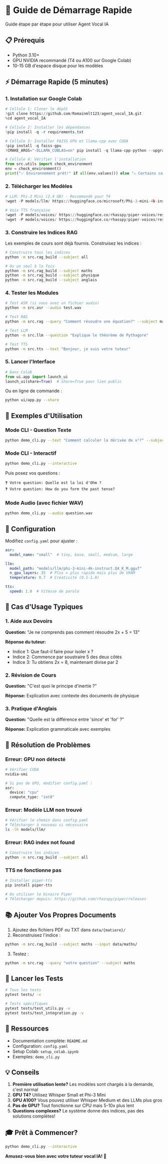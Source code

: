 # 🚀 Guide de Démarrage Rapide

Guide étape par étape pour utiliser Agent Vocal IA

## 📋 Prérequis

- Python 3.10+
- GPU NVIDIA recommandé (T4 ou A100 sur Google Colab)
- 10-15 GB d'espace disque pour les modèles

## ⚡ Démarrage Rapide (5 minutes)

### 1. Installation sur Google Colab

```python
# Cellule 1: Cloner le dépôt
!git clone https://github.com/Romainmlt123/agent_vocal_IA.git
%cd agent_vocal_IA

# Cellule 2: Installer les dépendances
!pip install -q -r requirements.txt

# Cellule 3: Installer FAISS GPU et llama-cpp avec CUDA
!pip install -q faiss-gpu
!CMAKE_ARGS="-DLLAMA_CUBLAS=on" pip install -q llama-cpp-python --upgrade --force-reinstall --no-cache-dir

# Cellule 4: Vérifier l'installation
from src.utils import check_environment
env = check_environment()
print("✅ Environnement prêt!" if all(env.values()) else "⚠️ Certains composants manquants")
```

### 2. Télécharger les Modèles

```python
# LLM: Phi-3 Mini (2.4 GB) - Recommandé pour T4
!wget -P models/llm/ https://huggingface.co/microsoft/Phi-3-mini-4k-instruct-gguf/resolve/main/Phi-3-mini-4k-instruct-q4.gguf

# Voix TTS française
!wget -P models/voices/ https://huggingface.co/rhasspy/piper-voices/resolve/main/fr/fr_FR/siwis/medium/fr_FR-siwis-medium.onnx
!wget -P models/voices/ https://huggingface.co/rhasspy/piper-voices/resolve/main/fr/fr_FR/siwis/medium/fr_FR-siwis-medium.onnx.json
```

### 3. Construire les Indices RAG

Les exemples de cours sont déjà fournis. Construisez les indices :

```bash
# Construire tous les indices
python -m src.rag_build --subject all

# Ou un seul à la fois
python -m src.rag_build --subject maths
python -m src.rag_build --subject physique
python -m src.rag_build --subject anglais
```

### 4. Tester les Modules

```bash
# Test ASR (si vous avez un fichier audio)
python -m src.asr --audio test.wav

# Test RAG
python -m src.rag --query "Comment résoudre une équation?" --subject maths

# Test LLM
python -m src.llm --question "Explique le théorème de Pythagore"

# Test TTS
python -m src.tts --text "Bonjour, je suis votre tuteur"
```

### 5. Lancer l'Interface

```python
# Dans Colab
from ui.app import launch_ui
launch_ui(share=True)  # share=True pour lien public
```

Ou en ligne de commande :

```bash
python ui/app.py --share
```

## 📝 Exemples d'Utilisation

### Mode CLI - Question Texte

```bash
python demo_cli.py --text "Comment calculer la dérivée de x²?" --subject maths
```

### Mode CLI - Interactif

```bash
python demo_cli.py --interactive
```

Puis posez vos questions :

```
❓ Votre question: Quelle est la loi d'Ohm ?
❓ Votre question: How do you form the past tense?
```

### Mode Audio (avec fichier WAV)

```bash
python demo_cli.py --audio question.wav
```

## 🔧 Configuration

Modifiez `config.yaml` pour ajuster :

```yaml
asr:
  model_name: "small"  # tiny, base, small, medium, large

llm:
  model_path: "models/llm/phi-3-mini-4k-instruct.Q4_K_M.gguf"
  n_gpu_layers: 35  # Plus = plus rapide mais plus de VRAM
  temperature: 0.7  # Créativité (0.1-1.0)

tts:
  speed: 1.0  # Vitesse de parole
```

## 🎯 Cas d'Usage Typiques

### 1. Aide aux Devoirs

**Question:** "Je ne comprends pas comment résoudre 2x + 5 = 13"

**Réponse du tuteur:**
- Indice 1: Que faut-il faire pour isoler x ?
- Indice 2: Commence par soustraire 5 des deux côtés
- Indice 3: Tu obtiens 2x = 8, maintenant divise par 2

### 2. Révision de Cours

**Question:** "C'est quoi le principe d'inertie ?"

**Réponse:** Explication avec contexte des documents de physique

### 3. Pratique d'Anglais

**Question:** "Quelle est la différence entre 'since' et 'for' ?"

**Réponse:** Explication grammaticale avec exemples

## 🐛 Résolution de Problèmes

### Erreur: GPU non détecté

```bash
# Vérifier CUDA
nvidia-smi

# Si pas de GPU, modifier config.yaml :
asr:
  device: "cpu"
  compute_type: "int8"
```

### Erreur: Modèle LLM non trouvé

```bash
# Vérifier le chemin dans config.yaml
# Télécharger à nouveau si nécessaire
ls -lh models/llm/
```

### Erreur: RAG index not found

```bash
# Construire les indices
python -m src.rag_build --subject all
```

### TTS ne fonctionne pas

```bash
# Installer piper-tts
pip install piper-tts

# Ou utiliser le binaire Piper
# Télécharger depuis: https://github.com/rhasspy/piper/releases
```

## 📚 Ajouter Vos Propres Documents

1. Ajoutez des fichiers PDF ou TXT dans `data/{matiere}/`
2. Reconstruisez l'indice :

```bash
python -m src.rag_build --subject maths --input data/maths/
```

3. Testez :

```bash
python -m src.rag --query "votre question" --subject maths
```

## 🧪 Lancer les Tests

```bash
# Tous les tests
pytest tests/ -v

# Tests spécifiques
pytest tests/test_utils.py -v
pytest tests/test_integration.py -v
```

## 📖 Ressources

- Documentation complète: `README.md`
- Configuration: `config.yaml`
- Setup Colab: `setup_colab.ipynb`
- Exemples: `demo_cli.py`

## 💡 Conseils

1. **Première utilisation lente?** Les modèles sont chargés à la demande, c'est normal
2. **GPU T4?** Utilisez Whisper Small et Phi-3 Mini
3. **GPU A100?** Vous pouvez utiliser Whisper Medium et des LLMs plus gros
4. **Pas de GPU?** Tout fonctionne sur CPU mais 5-10x plus lent
5. **Questions complexes?** Le système donne des indices, pas des solutions complètes!

## 🎓 Prêt à Commencer?

```bash
python demo_cli.py --interactive
```

**Amusez-vous bien avec votre tuteur vocal IA! 🚀**
